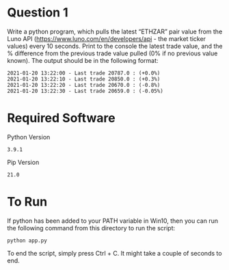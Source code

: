 # Question 1
Write a python program, which pulls the latest “ETHZAR” pair value from the Luno API (https://www.luno.com/en/developers/api - the market ticker values) every 10 seconds. Print to the console the latest trade value, and the % difference from the previous trade value pulled (0% if no previous value known). The output should be in the following format:

```
2021-01-20 13:22:00 - Last trade 20787.0 : (+0.0%)
2021-01-20 13:22:10 - Last trade 20850.0 : (+0.3%)
2021-01-20 13:22:20 - Last trade 20670.0 : (-0.8%)
2021-01-20 13:22:30 - Last trade 20659.0 : (-0.05%)
```

#   Required Software
Python Version
```
3.9.1
```

Pip Version
```
21.0
```
#   To Run
If python has been added to your PATH variable in Win10, then you can run the following command from this directory to run the script:
```
python app.py
```

To end the script, simply press Ctrl + C. It might take a couple of seconds to end.